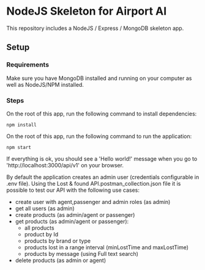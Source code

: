# NodeJS Skeleton for Airport AI

This repository includes a NodeJS / Express / MongoDB skeleton app.

## Setup

### Requirements
Make sure you have MongoDB installed and running on your computer as well as NodeJS/NPM installed.

### Steps
On the root of this app, run the following command to install dependencies:
```
npm install
```

On the root of this app, run the following command to run the application:
```
npm start
```

If everything is ok, you should see a 'Hello world!' message when you go to 'http://localhost:3000/api/v1' on your browser.

By default the application creates an admin user (credentials configurable in .env file).
Using the Lost & found API.postman_collection.json file it is possible to test our API with the following use cases:

- create user with agent,passenger and admin roles (as admin)
- get all users (as admin)
- create products (as admin/agent or passenger)
- get products (as admin/agent or passenger):
    - all products
    - product by Id
    - products by brand or type
    - products lost in a range interval (minLostTime and maxLostTime)
    - products by message (using Full text search)
- delete products (as admin or agent)